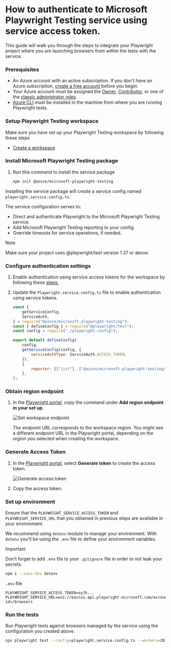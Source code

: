 # How to authenticate to Microsoft Playwright Testing service using service access token.

This guide will walk you through the steps to integrate your Playwright project where you are launching browsers from within the tests with the service. 

### Prerequisites

- An Azure account with an active subscription. If you don't have an Azure subscription, [create a free account](https://aka.ms/mpt/create-azure-subscription) before you begin.
- Your Azure account must be assigned the [Owner](https://learn.microsoft.com/azure/role-based-access-control/built-in-roles#owner), [Contributor](https://learn.microsoft.com/azure/role-based-access-control/built-in-roles#contributor), or one of the [classic administrator roles](https://learn.microsoft.com/azure/role-based-access-control/rbac-and-directory-admin-roles#classic-subscription-administrator-roles).
- [Azure CLI](https://learn.microsoft.com/cli/azure/install-azure-cli) must be installed in the machine from where you are running Playwright tests. 


### Setup Playwright Testing workspace

Make sure you have set up your Playwright Testing workspace by following these steps

- [Create a workspace](https://github.com/Azure/azure-sdk-for-js/blob/main/sdk/playwrighttesting/microsoft-playwright-testing/README.md#create-a-workspace)

### Install Microsoft Playwright Testing package

1. Run this command to install the service package

    ```sh
    npm init @azure/microsoft-playwright-testing
    ```

Installing the service package will create a service config named `playwright.service.config.ts`.

The service configuration serves to:

- Direct and authenticate Playwright to the Microsoft Playwright Testing service.
- Add Microsoft Playwright Testing reporting to your config.
- Override timeouts for service operations, if needed.

> [!NOTE]
> Make sure your project uses @playwright/test version 1.37 or above.

### Configure authentication settings

1. Enable authentication using service access tokens for the workspace by following these [steps.](https://aka.ms/mpt/enable-token-auth)

2. Update the `Playwright.service.config.ts` file to enable authentication using service tokens.

    ```javascript
    const {
        getServiceConfig,
        ServiceAuth,
    } = require("@azure/microsoft-playwright-testing");
    const { defineConfig } = require("@playwright/test");
    const config = require("./playwright.config");

    export default defineConfig(
        config,
        getServiceConfig(config, {
            serviceAuthType: ServiceAuth.ACCESS_TOKEN,
        }),
        {
            reporter: [["list"], ["@azure/microsoft-playwright-testing/reporter"]],
        },
    );
    ```

### Obtain region endpoint

1. In the [Playwright portal](https://aka.ms/mpt/portal), copy the command under **Add region endpoint in your set up**.

    ![Set workspace endpoint](https://github.com/microsoft/playwright-testing-service/assets/12104064/d81ca629-2b23-4d34-8b70-67b6f7061a83)

    The endpoint URL corresponds to the workspace region. You might see a different endpoint URL in the Playwright portal, depending on the region you selected when creating the workspace.

### Generate Access Token

1. In the [Playwright portal](https://aka.ms/mpt/portal), select **Generate token** to create the access token.

    ![Generate access token](https://github.com/microsoft/playwright-testing-service/assets/12104064/2368ad52-d919-4c8a-b916-bdfddbd7a396)

1. Copy the access token.

### Set up environment

Ensure that the `PLAYWRIGHT_SERVICE_ACCESS_TOKEN` and `PLAYWRIGHT_SERVICE_URL` that you obtained in previous steps are available in your environment.

We recommend using `dotenv` module to manage your environment. With `dotenv` you'll be using the `.env` file to define your environment variables.

> [!IMPORTANT]
> Don't forget to add `.env` file to your `.gitignore` file in order to not leak your secrets.

```sh
npm i --save-dev dotenv
```

`.env` file
```
PLAYWRIGHT_SERVICE_ACCESS_TOKEN=eyJh...
PLAYWRIGHT_SERVICE_URL=wss://eastus.api.playwright.microsoft.com/accounts/<workspace-id>/browsers
```

### Run the tests

Run Playwright tests against browsers managed by the service using the configuration you created above.

```sh
npx playwright test --config=playwright.service.config.ts --workers=20
```
